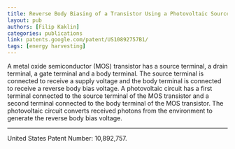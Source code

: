 ```yaml
---
title: Reverse Body Biasing of a Transistor Using a Photovoltaic Source - Patent Granted
layout: pub
authors: [Filip Kaklin]
categories: publications
link: patents.google.com/patent/US10892757B1/
tags: [energy harvesting]
---
```


A metal oxide semiconductor (MOS) transistor has a source terminal, a drain terminal, a gate terminal and a body terminal. The source terminal is connected to receive a supply voltage and the body terminal is connected to receive a reverse body bias voltage. A photovoltaic circuit has a first terminal connected to the source terminal of the MOS transistor and a second terminal connected to the body terminal of the MOS transistor. The photovoltaic circuit converts received photons from the environment to generate the reverse body bias voltage. 
<!--more-->

--------

United States Patent Number: 10,892,757.
